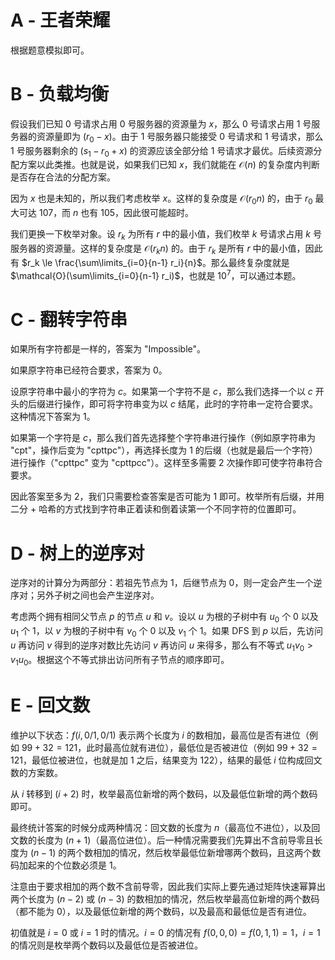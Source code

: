 # A - 王者荣耀
根据题意模拟即可。

# B - 负载均衡
假设我们已知 $0$ 号请求占用 $0$ 号服务器的资源量为 $x$，那么 $0$ 号请求占用 $1$ 号服务器的资源量即为 $(r_0 - x)$。由于 $1$ 号服务器只能接受 $0$ 号请求和 $1$ 号请求，那么 $1$ 号服务器剩余的 $(s_1 - r_0 + x)$ 的资源应该全部分给 $1$ 号请求才最优。后续资源分配方案以此类推。也就是说，如果我们已知 $x$，我们就能在 $\mathcal{O}(n)$ 的复杂度内判断是否存在合法的分配方案。

因为 $x$ 也是未知的，所以我们考虑枚举 $x$。这样的复杂度是 $\mathcal{O}(r_0n)$ 的，由于 $r_0$ 最大可达 $107$，而 $n$ 也有 $105$，因此很可能超时。

我们更换一下枚举对象。设 $r_k$ 为所有 $r$ 中的最小值，我们枚举 $k$ 号请求占用 $k$ 号服务器的资源量。这样的复杂度是 $\mathcal{O}(r_kn)$ 的。由于 $r_k$ 是所有 $r$ 中的最小值，因此有 $r_k \le \frac{\sum\limits_{i=0}{n-1} r_i}{n}$。那么最终复杂度就是 $\mathcal{O}(\sum\limits_{i=0}{n-1} r_i)$，也就是 $10^7$，可以通过本题。


# C - 翻转字符串
如果所有字符都是一样的，答案为 "Impossible"。

如果原字符串已经符合要求，答案为 $0$。

设原字符串中最小的字符为 $c$。如果第一个字符不是 $c$，那么我们选择一个以 $c$ 开头的后缀进行操作，即可将字符串变为以 $c$ 结尾，此时的字符串一定符合要求。这种情况下答案为 $1$。

如果第一个字符是 $c$，那么我们首先选择整个字符串进行操作（例如原字符串为 "cpt"，操作后变为 "cpttpc"），再选择长度为 $1$ 的后缀（也就是最后一个字符）进行操作（"cpttpc" 变为 "cpttpcc"）。这样至多需要 $2$ 次操作即可使字符串符合要求。

因此答案至多为 $2$，我们只需要检查答案是否可能为 $1$ 即可。枚举所有后缀，并用二分 + 哈希的方式找到字符串正着读和倒着读第一个不同字符的位置即可。

# D - 树上的逆序对
逆序对的计算分为两部分：若祖先节点为 $1$，后继节点为 $0$，则一定会产生一个逆序对；另外子树之间也会产生逆序对。

考虑两个拥有相同父节点 $p$ 的节点 $u$ 和 $v$。设以 $u$ 为根的子树中有 $u_0$ 个 $0$ 以及 $u_1$ 个 $1$，以 $v$ 为根的子树中有 $v_0$ 个 $0$ 以及 $v_1$ 个 $1$。如果 DFS 到 $p$ 以后，先访问 $u$ 再访问 $v$ 得到的逆序对数比先访问 $v$ 再访问 $u$ 来得多，那么有不等式 $u_1v_0 > v_1u_0$。根据这个不等式排出访问所有子节点的顺序即可。

# E - 回文数
维护以下状态：$f(i, 0/1, 0/1)$ 表示两个长度为 $i$ 的数相加，最高位是否有进位（例如 $99 + 32 = 121$，此时最高位就有进位），最低位是否被进位（例如 $99 + 32 = 121$，最低位被进位，也就是加 $1$ 之后，结果变为 $122$），结果的最低 $i$ 位构成回文数的方案数。

从 $i$ 转移到 $(i + 2)$ 时，枚举最高位新增的两个数码，以及最低位新增的两个数码即可。

最终统计答案的时候分成两种情况：回文数的长度为 $n$（最高位不进位），以及回文数的长度为 $(n + 1)$（最高位进位）。后一种情况需要我们先算出不含前导零且长度为 $(n - 1)$ 的两个数相加的情况，然后枚举最低位新增哪两个数码，且这两个数码加起来的个位数必须是 $1$。

注意由于要求相加的两个数不含前导零，因此我们实际上要先通过矩阵快速幂算出两个长度为 $(n - 2)$ 或 $(n - 3)$ 的数相加的情况，然后枚举最高位新增的两个数码（都不能为 $0$），以及最低位新增的两个数码，以及最高和最低位是否有进位。

初值就是 $i = 0$ 或 $i = 1$ 时的情况。$i = 0$ 的情况有 $f(0, 0, 0) = f(0, 1, 1) = 1$，$i = 1$ 的情况则是枚举两个数码以及最低位是否被进位。
